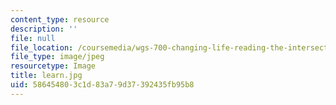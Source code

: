 ```yaml
---
content_type: resource
description: ''
file: null
file_location: /coursemedia/wgs-700-changing-life-reading-the-intersections-of-gender-race-biology-and-literature-spring-2017/586454803c1d83a79d37392435fb95b8_learn.jpg
file_type: image/jpeg
resourcetype: Image
title: learn.jpg
uid: 58645480-3c1d-83a7-9d37-392435fb95b8
---
```

